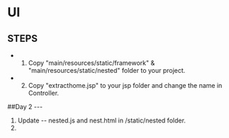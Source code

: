 # UI 

## STEPS
* 1. Copy "main/resources/static/framework" & "main/resources/static/nested" folder to your project.
* 2. Copy "extracthome.jsp" to your jsp folder and change the name in Controller.


##Day 2 ---

1. Update -- nested.js and nest.html in /static/nested folder. 
2. 